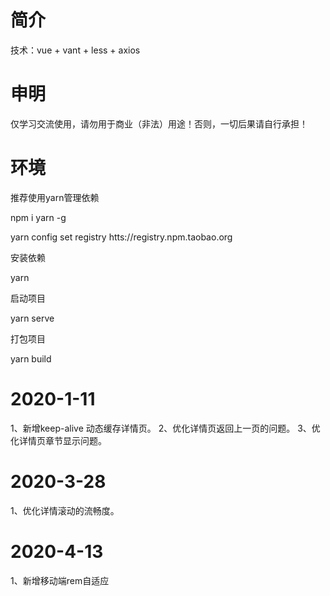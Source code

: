 # 简介
技术：vue + vant + less + axios
# 申明
 仅学习交流使用，请勿用于商业（非法）用途！否则，一切后果请自行承担！
# 环境

推荐使用yarn管理依赖

npm i yarn -g

yarn config set registry htts://registry.npm.taobao.org

安装依赖

yarn 

启动项目

yarn serve 

打包项目

yarn build 

# 2020-1-11

1、新增keep-alive 动态缓存详情页。
2、优化详情页返回上一页的问题。
3、优化详情页章节显示问题。

# 2020-3-28
1、优化详情滚动的流畅度。

# 2020-4-13
1、新增移动端rem自适应
